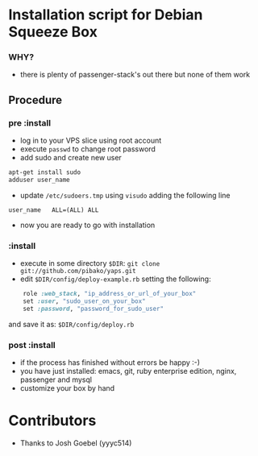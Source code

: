 # Installation script for Debian Squeeze Box
### WHY?
- there is plenty of passenger-stack's out there but none of them work

## Procedure
### pre :install
- log in to your VPS slice using root account
- execute ```passwd``` to change root password
- add sudo and create new user
``` bash
apt-get install sudo
adduser user_name
```
- update ```/etc/sudoers.tmp``` using ```visudo``` adding the
  following line
```
user_name   ALL=(ALL) ALL
```
- now you are ready to go with installation

### :install
- execute in some directory ```$DIR```:
```git clone git://github.com/pibako/yaps.git```
- edit ```$DIR/config/deploy-example.rb``` setting the following:
```ruby
    role :web_stack, "ip_address_or_url_of_your_box"
    set :user, "sudo_user_on_your_box"
    set :password, "password_for_sudo_user"
```
and save it as: ```$DIR/config/deploy.rb```

### post :install
- if the process has finished without errors be happy :-)
- you have just installed: emacs, git, ruby enterprise edition, nginx,
  passenger and mysql
- customize your box by hand

# Contributors
- Thanks to Josh Goebel (yyyc514)

